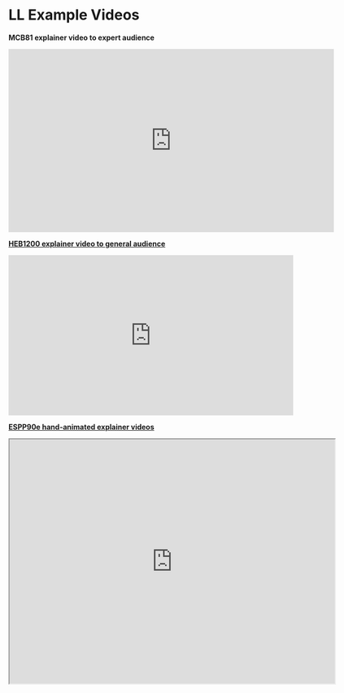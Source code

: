 # LL Example Videos

**MCB81 explainer video to expert audience**
<iframe src="https://player.vimeo.com/video/225859135?title=0&byline=0&portrait=0" width="640" height="360" frameborder="0" allow="autoplay; fullscreen" allowfullscreen></iframe>
<p><a href="https://vimeo.com/225859135"></p>

**HEB1200 explainer video to general audience**
<iframe width="560" height="315" src="https://www.youtube.com/embed/nImC4aQ2tf0" frameborder="0" allow="accelerometer; autoplay; encrypted-media; gyroscope; picture-in-picture" allowfullscreen></iframe>

[**ESPP90e hand-animated explainer videos**]([https://www.dropbox.com/sh/fr5h2ciuwpiv7l6/AAAQJFze9VU0z-Lxc5_ZTPWea?dl=0&preview=005_ElizaAlston_Final.m4v](https://www.dropbox.com/sh/fr5h2ciuwpiv7l6/AAAQJFze9VU0z-Lxc5_ZTPWea?dl=0&preview=005_ElizaAlston_Final.m4v))
<iframe src="https://drive.google.com/file/d/1slCRGlyfc6Oa-ckoBG_bPj1Gr77WPSWT/preview" width="640" height="480"></iframe>


<!--stackedit_data:
eyJoaXN0b3J5IjpbNjc3NDIwMzA4LC0xNTI0NjA0NDUyLDQzOT
EyOTQ3MywtNTgwMjAzMTIxXX0=
-->
